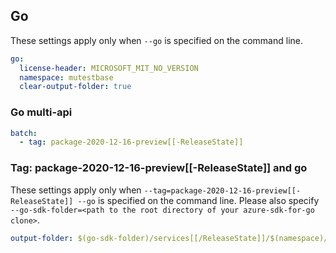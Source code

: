 ## Go

These settings apply only when `--go` is specified on the command line.

```yaml $(go)
go:
  license-header: MICROSOFT_MIT_NO_VERSION
  namespace: mutestbase
  clear-output-folder: true
```

### Go multi-api

``` yaml $(go) && $(multiapi)
batch:
  - tag: package-2020-12-16-preview[[-ReleaseState]]
```

### Tag: package-2020-12-16-preview[[-ReleaseState]] and go

These settings apply only when `--tag=package-2020-12-16-preview[[-ReleaseState]] --go` is specified on the command line.
Please also specify `--go-sdk-folder=<path to the root directory of your azure-sdk-for-go clone>`.

```yaml $(tag) == 'package-2020-12-16-preview[[-ReleaseState]]' && $(go)
output-folder: $(go-sdk-folder)/services[[/ReleaseState]]/$(namespace)/mgmt/2020-12-16-preview/$(namespace)
```
